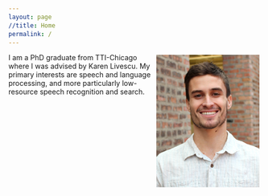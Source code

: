 ```yaml
---
layout: page
//title: Home
permalink: /
---
```


<img style="float:right;margin-left:10px;width:205px;margin-top:3px;margin-right:5px" src="images/shane_settle_pic.jpg" alt="mugshot">

I am a PhD graduate from TTI-Chicago where I was advised by Karen Livescu. My primary interests are speech and language processing, and more particularly low-resource speech recognition and search.
